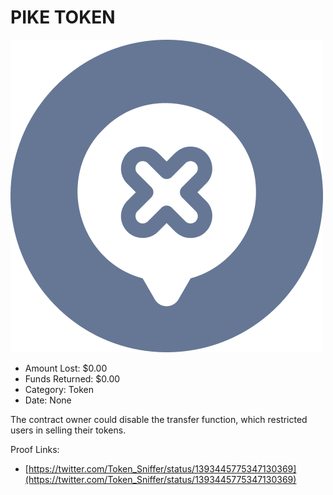 # PIKE TOKEN
![PIKE TOKEN](/rektimages/PIKE-TOKEN.png)
- Amount Lost: $0.00
- Funds Returned: $0.00
- Category: Token
- Date: None

The contract owner could disable the transfer function, which restricted users in selling their tokens.


Proof Links:
- [https://twitter.com/Token_Sniffer/status/1393445775347130369](https://twitter.com/Token_Sniffer/status/1393445775347130369)


